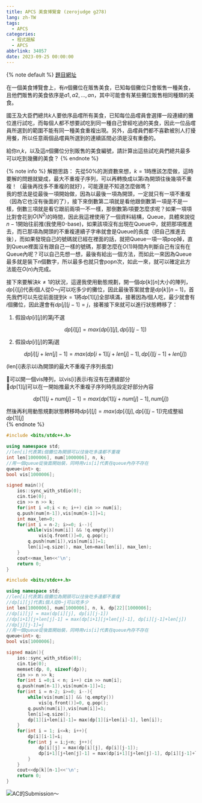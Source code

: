 ```yaml
---
title: APCS 美食博覽會 (zerojudge g278)
lang: zh-TW
tags:
  - APCS
categories:
  - 程式題解
  - APCS
abbrlink: 34057
date: 2023-09-25 00:00:00
---
```


{% note default %}
[題目網址](https://zerojudge.tw/ShowProblem?problemid=g278)

在一個美食博覽會上，有$n$個攤位在販售美食，已知每個攤位只會販售一種美食，且他們販售的美食依序是$a1,a2,…,an$，其中可能會有某些攤位販售相同種類的美食。

國王及大臣們總共$k$人要依序品嚐所有美食，已知每位品嚐員會選擇一段連續的攤位進行試吃，而每個人都不想要試吃到同一種自己曾經吃過的美食，因此一位品嚐員所選到的範圍不能有同一種美食重複出現。另外，品嚐員們都不喜歡被別人打擾用餐，所以任意兩個品嚐員所選到的連續區間必須是沒有重疊的。

給你$n$,$k$，以及這$n$個攤位分別販售的美食編號，請計算出這些試吃員們總共最多可以吃到幾攤的美食？
{% endnote %}
<!--more-->

{% note info %}
解題思路：
先從50%的測資數來想，$k=1$時應該怎麼做，這時要解的問題就變成，最大不重複子序列，可以再轉換成以第$i$為開頭往後幾項不重複！（最後再找多不重複的就好），可能還是不知道怎麼做嗎？  
我的想法是從最後一項開始做，因為以最後一項為開頭，一定就只有一項不重複（因為它也沒有後面的了），接下來倒數第二項就是看他跟倒數第一項是不是一樣，倒數三項就是看它跟前兩項一不一樣，那倒數第$i$項要怎麼求呢？如果一項項比對會花到$O(N^2)$的時間，因此我這裡使用了一個資料結構，Queue，具體來說從$n-1$開始往前推(我使用0-base)，如果該項沒有出現在Queue中，就把那項推進去，而已那項為開頭的不重複連續子字串就會是Queue的長度（把自己推進去後），而如果發現自己的號碼就已經在裡面的話，就把Queue一項一項pop掉，直到Queue裡面沒有跟自己一樣的號碼，那要怎麼在$O(1)$時間內判斷自己有沒有在Queue內呢？可以自己先想一想，最後有給出一個方法，而如此一來因為Queue最多就是裝下$n$個數字，所以最多也就只會pop$n$次，如此一來，就可以確定此方法能在$O(n)$內完成。  

接下來要解決$k \neq 1$的狀況，這邊我使用動態規劃，開一個$dp[k][n]$大小的陣列，$dp[i][j]$代表i個人從$0～j$可以吃多少的攤位，因此最後答案就會是$dp[k][n-1]$，首先我們可以先從前面提到$k = 1$將$dp[1][j]$全部填滿，接著因為$i$個人吃，最少就會有$i$個攤位，因此還會有$dp[j][j-1]=j$，接著接下來就可以進行狀態轉移了：  

1. 假設$dp[i][j]$的第$j$不選  

   $$dp[i][j] = max(dp[i][j], dp[i][j-1])$$

2. 假設$dp[i][j]$的第$j$選  

   $$dp[i][j+len[j]-1] = max(dp[i+1][j+len[j]-1], dp[i][j-1]+len[j])$$

(len[i]表示以i為開頭的最大不重複子序列長度)  

🌟可以開一個vis陣列，以vis[i]表示i有沒有在連續部分  
🌟$dp[1][j]$可以在一開始推最大不重複子序列時先設定好部分內容

$$dp[1][j+num[j]-1]=max(dp[1][j+num[j]-1],num[j])$$

然後再利用動態規劃狀態轉移時$dp[i][j] = max(dp[i][j], dp[i][j-1])$完成整組$dp[1][j]$  
{% endnote %}

```c++ 美食博覽會 - 50%
#include <bits/stdc++.h>

using namespace std;
//len[i]代表第i個攤位為開頭可以往後吃多遠都不重複
int len[1000006], num[1000006], n, k;
//用一個queue從後面開始裝，同時用vis[i]代表在queue內存不存在
queue<int> q;
bool vis[1000006];

signed main(){
    ios::sync_with_stdio(0);
    cin.tie(0);
    cin >> n >> k;
    for(int i =0;i < n; i++) cin >> num[i];
    q.push(num[n-1]),vis[num[n-1]]=1;
    int max_len=0;
    for(int i = n-2; i>=0; i--){
        while(vis[num[i]] && !q.empty())
            vis[q.front()]=0, q.pop();
        q.push(num[i]),vis[num[i]]=1;
        len[i]=q.size(), max_len=max(len[i], max_len);
    }
    cout<<max_len<<'\n';
    return 0;
}
```

```c++ 美食博覽會 - 100%
#include <bits/stdc++.h>

using namespace std;
//len[i]代表第i個攤位為開頭可以往後吃多遠都不重複
//dp[i][j]代表i個人從0~j可以吃多少
int len[1000006], num[1000006], n, k, dp[22][1000006];
//dp[i][j] = max(dp[i][j], dp[i][j-1])
//dp[i+1][j+len[j]-1] = max(dp[i+1][j+len[j]-1], dp[i][j-1]+len[j])
//dp[j][j-1]=j
//用一個queue從後面開始裝，同時用vis[i]代表在queue內存不存在
queue<int> q;
bool vis[1000006];

signed main(){
    ios::sync_with_stdio(0);
    cin.tie(0);
    memset(dp, 0, sizeof(dp));
    cin >> n >> k;
    for(int i =0;i < n; i++) cin >> num[i];
    q.push(num[n-1]),vis[num[n-1]]=1;
    for(int i = n-2; i>=0; i--){
        while(vis[num[i]] && !q.empty())
            vis[q.front()]=0, q.pop();
        q.push(num[i]),vis[num[i]]=1;
        len[i]=q.size();
        dp[1][i+len[i]-1]= max(dp[1][i+len[i]-1], len[i]);
    }
    for(int i = 1; i<=k; i++){
        dp[i][i-1]=i;
        for(int j = i;j<n; j++){
            dp[i][j] = max(dp[i][j], dp[i][j-1]);
            dp[i+1][j+len[j]-1] = max(dp[i+1][j+len[j]-1], dp[i][j-1]+len[j]);
        }
    }
    cout<<dp[k][n-1]<<'\n';
    return 0;
}
```

![AC的Submission～](https://i.imgur.com/EnpZEkz.png)
